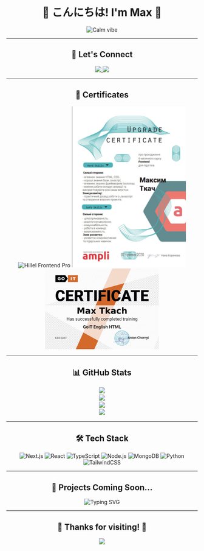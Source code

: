 <h1 align="center">🌸 こんにちは! I'm Max 🌸</h1>

<p align="center">
  <img src="https://media.giphy.com/media/v1.Y2lkPTc5MGI3NjExa2UwcnN0M3F3ZWNyZnB6dDFoaW84a2IwdGhlYzF2N2J4NW1hY3VpNSZlcD12MV9naWZzX3NlYXJjaCZjdD1n/dWesBcTLavkZuG35MI/giphy.gif" width="300px" alt="Calm vibe" />
</p>

---

<h2 align="center">📱 Let's Connect</h2>

<p align="center">
  <a href="https://www.instagram.com/maxtkach4/?hl=ru" target="_blank">
    <img src="https://img.shields.io/badge/Instagram-FFEEF0?style=for-the-badge&logo=instagram&logoColor=E4405F" />
  </a>
  <a href="https://t.me/maxtkach4422" target="_blank">
    <img src="https://img.shields.io/badge/Telegram-E6F4F1?style=for-the-badge&logo=telegram&logoColor=229ED9" />
  </a>
</p>

---

<h2 align="center">📜 Certificates</h2>

<p align="center">
  <img src="https://lms.ithillel.ua/uploads/certificates/24599676_en.png" alt="Hillel Frontend Pro" width="300px" />
  <img src="cert1.jpg" alt="Ampli" width="300px" />
  <img src="certificate.png" alt="GoIT" width="300px" />
</p>

---

<h2 align="center">📊 GitHub Stats</h2>

<p align="center">
  <img src="https://github-readme-stats.vercel.app/api?username=maxtkach&show_icons=true&theme=tokyonight" />
  <br />
  <img src="https://github-readme-stats.vercel.app/api/top-langs/?username=maxtkach&layout=compact&theme=tokyonight" />
  <br />
  <img src="https://github-readme-streak-stats.herokuapp.com/?user=maxtkach&theme=tokyonight" />
  <br />
  <img src="https://github-profile-trophy.vercel.app/?username=maxtkach&theme=tokyonight&no-frame=true&column=4" />
</p>

---

<h2 align="center">🛠️ Tech Stack</h2>

<p align="center">
  <img src="https://cdn.jsdelivr.net/gh/devicons/devicon/icons/nextjs/nextjs-original.svg" alt="Next.js" width="40px" />
  <img src="https://cdn.jsdelivr.net/gh/devicons/devicon/icons/react/react-original.svg" alt="React" width="40px" />
  <img src="https://cdn.jsdelivr.net/gh/devicons/devicon/icons/typescript/typescript-original.svg" alt="TypeScript" width="40px" />
  <img src="https://cdn.jsdelivr.net/gh/devicons/devicon/icons/nodejs/nodejs-original.svg" alt="Node.js" width="40px" />
  <img src="https://cdn.jsdelivr.net/gh/devicons/devicon/icons/mongodb/mongodb-original.svg" alt="MongoDB" width="40px" />
  <img src="https://cdn.jsdelivr.net/gh/devicons/devicon/icons/python/python-original.svg" alt="Python" width="40px" />
  <img src="https://www.vectorlogo.zone/logos/tailwindcss/tailwindcss-icon.svg" alt="TailwindCSS" width="40px" />
</p>

---

<h2 align="center">📌 Projects Coming Soon...</h2>

<p align="center">
  <img src="https://readme-typing-svg.demolab.com?font=Fira+Code&weight=500&size=18&pause=1000&center=true&vCenter=true&width=435&lines=🚧+Begrateful+App;🏀+Courtside+for+Ukraine;🚀+Freelance+Agency+Platform" alt="Typing SVG" />
</p>

---

<h2 align="center">🌟 Thanks for visiting! 🌟</h2>
<p align="center">
  <img src="https://komarev.com/ghpvc/?username=maxtkach&label=Profile+Views&color=blueviolet&style=flat" />
</p>
